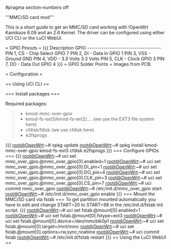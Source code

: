 \#pragma section-numbers off

'''MMC/SD card mod'''

This is a short guide to get an MMC/SD card working with !OpenWrt
Kamikaze 8.09 and an 2.6 Kernel. The driver can be configured using
either UCI CLI or the LuCI WebUI.

= GPIO Pinouts = {{{ Description GPIO
------------------------------------PIN 1, CS - Chip Select GPIO 7 PIN
2, DI - Data In GPIO 1 PIN 3, VSS - Ground GND PIN 4, VDD - 3.3 Volts
3.3 Volts PIN 5, CLK - Clock GPIO 3 PIN 7, DO - Data Out GPIO 4 }}} =
GPIO Solder Points = Images from PCB.

= Configuration =

== Using UCI CLI ==

=== Install packages ===

Required packages:

> -   kmod-mmc-over-gpio
> -   kmod-fs-ext3/kmod-fs-ext2/.... (we use the EXT3 file system here)
> -   cfdisk/fdisk (we use cfdisk here)
> -   e2fsprogs

{{{ <root@OpenWrt>:\~\# opkg update <root@OpenWrt>:\~\# opkg install
kmod-mmc-over-gpio kmod-fs-ext3 cfdisk e2fsprogs }}} === Configure GPIOs
=== {{{ <root@OpenWrt>:\~\# uci set
mmc\_over\_gpio.@mmc\_over\_gpio\[0\].enabled=1 <root@OpenWrt>:\~\# uci
set mmc\_over\_gpio.@mmc\_over\_gpio\[0\].DI\_pin=1 <root@OpenWrt>:\~\#
uci set mmc\_over\_gpio.@mmc\_over\_gpio\[0\].DO\_pin=4
<root@OpenWrt>:\~\# uci set
mmc\_over\_gpio.@mmc\_over\_gpio\[0\].CLK\_pin=3 <root@OpenWrt>:\~\# uci
set mmc\_over\_gpio.@mmc\_over\_gpio\[0\].CS\_pin=7 <root@OpenWrt>:\~\#
uci commit mmc\_over\_gpio <root@OpenWrt>:\~\#
/etc/init.d/mmc\_over\_gpio start <root@OpenWrt>:\~\#
/etc/init.d/mmc\_over\_gpio enable }}} === Mount the MMC/SD card via
fstab === To get partition mounted automatically you have to edit and
change START=20 to START=98 in the /etc/init.d/fstab init script. {{{
<root@OpenWrt>:\~\# uci set fstab.@mount\[0\].enabled=1
<root@OpenWrt>:\~\# uci set fstab.@mount\[0\].fstype=ext3
<root@OpenWrt>:\~\# uci set fstab.@mount\[0\].device=/dev/mmcblk0p1
<root@OpenWrt>:\~\# uci set fstab.@mount\[0\].target=/mnt/mmc
<root@OpenWrt>:\~\# uci set fstab.@mount\[0\].options=rw,sync,noatime
<root@OpenWrt>:\~\# uci commit fstab <root@OpenWrt>:\~\#
/etc/init.d/fstab restart }}} == Using the LuCI WebUI ==
